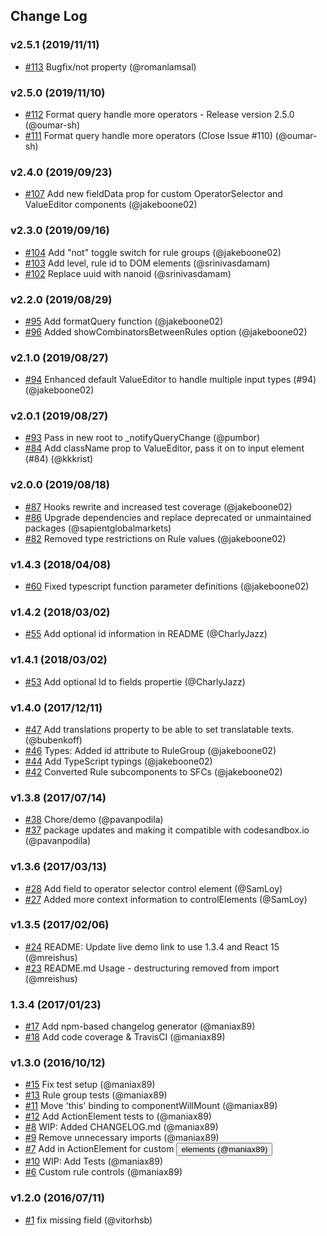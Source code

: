 ## Change Log

### v2.5.1 (2019/11/11)
- [#113](https://github.com/sapientglobalmarkets/react-querybuilder/pull/113) Bugfix/not property (@romanlamsal)

### v2.5.0 (2019/11/10)
- [#112](https://github.com/sapientglobalmarkets/react-querybuilder/pull/112) Format query handle more operators - Release version 2.5.0 (@oumar-sh)
- [#111](https://github.com/sapientglobalmarkets/react-querybuilder/pull/111) Format query handle more operators (Close Issue #110) (@oumar-sh)

### v2.4.0 (2019/09/23)
- [#107](https://github.com/sapientglobalmarkets/react-querybuilder/pull/107) Add new fieldData prop for custom OperatorSelector and ValueEditor components (@jakeboone02)

### v2.3.0 (2019/09/16)
- [#104](https://github.com/sapientglobalmarkets/react-querybuilder/pull/104) Add "not" toggle switch for rule groups (@jakeboone02)
- [#103](https://github.com/sapientglobalmarkets/react-querybuilder/pull/103) Add level, rule id to DOM elements (@srinivasdamam)
- [#102](https://github.com/sapientglobalmarkets/react-querybuilder/pull/102) Replace uuid with nanoid (@srinivasdamam)

### v2.2.0 (2019/08/29)
- [#95](https://github.com/sapientglobalmarkets/react-querybuilder/pull/95) Add formatQuery function (@jakeboone02)
- [#96](https://github.com/sapientglobalmarkets/react-querybuilder/pull/96) Added showCombinatorsBetweenRules option (@jakeboone02)

### v2.1.0 (2019/08/27)
- [#94](https://github.com/sapientglobalmarkets/react-querybuilder/pull/94) Enhanced default ValueEditor to handle multiple input types (#94) (@jakeboone02)

### v2.0.1 (2019/08/27)
- [#93](https://github.com/sapientglobalmarkets/react-querybuilder/pull/93) Pass in new root to _notifyQueryChange (@pumbor)
- [#84](https://github.com/sapientglobalmarkets/react-querybuilder/pull/84) Add className prop to ValueEditor, pass it on to input element (#84) (@kkkrist)

### v2.0.0 (2019/08/18)
- [#87](https://github.com/sapientglobalmarkets/react-querybuilder/pull/87) Hooks rewrite and increased test coverage (@jakeboone02)
- [#86](https://github.com/sapientglobalmarkets/react-querybuilder/pull/86) Upgrade dependencies and replace deprecated or unmaintained packages (@sapientglobalmarkets)
- [#82](https://github.com/sapientglobalmarkets/react-querybuilder/pull/82) Removed type restrictions on Rule values (@jakeboone02)

### v1.4.3 (2018/04/08)
- [#60](https://github.com/sapientglobalmarkets/react-querybuilder/pull/60) Fixed typescript function parameter definitions (@jakeboone02)

### v1.4.2 (2018/03/02)
- [#55](https://github.com/sapientglobalmarkets/react-querybuilder/pull/55) Add optional id information in README (@CharlyJazz)

### v1.4.1 (2018/03/02)
- [#53](https://github.com/sapientglobalmarkets/react-querybuilder/pull/53) Add optional Id to fields propertie (@CharlyJazz)

### v1.4.0 (2017/12/11)
- [#47](https://github.com/sapientglobalmarkets/react-querybuilder/pull/47) Add translations property to be able to set translatable texts. (@bubenkoff)
- [#46](https://github.com/sapientglobalmarkets/react-querybuilder/pull/46) Types: Added id attribute to RuleGroup (@jakeboone02)
- [#44](https://github.com/sapientglobalmarkets/react-querybuilder/pull/44) Add TypeScript typings (@jakeboone02)
- [#42](https://github.com/sapientglobalmarkets/react-querybuilder/pull/42) Converted Rule subcomponents to SFCs (@jakeboone02)

### v1.3.8 (2017/07/14)
- [#38](https://github.com/sapientglobalmarkets/react-querybuilder/pull/38) Chore/demo (@pavanpodila)
- [#37](https://github.com/sapientglobalmarkets/react-querybuilder/pull/37) package updates and making it compatible with codesandbox.io (@pavanpodila)

### v1.3.6 (2017/03/13)
- [#28](https://github.com/sapientglobalmarkets/react-querybuilder/pull/28) Add field to operator selector control element (@SamLoy)
- [#27](https://github.com/sapientglobalmarkets/react-querybuilder/pull/27) Added more context information to controlElements (@SamLoy)

### v1.3.5 (2017/02/06)
- [#24](https://github.com/sapientglobalmarkets/react-querybuilder/pull/24) README: Update live demo link to use 1.3.4 and React 15 (@mreishus)
- [#23](https://github.com/sapientglobalmarkets/react-querybuilder/pull/23) README.md Usage - destructuring removed from import (@mreishus)

### 1.3.4 (2017/01/23)
- [#17](https://github.com/sapientglobalmarkets/react-querybuilder/pull/17) Add npm-based changelog generator (@maniax89)
- [#18](https://github.com/sapientglobalmarkets/react-querybuilder/pull/18) Add code coverage & TravisCI (@maniax89)

### v1.3.0 (2016/10/12)
- [#15](https://github.com/sapientglobalmarkets/react-querybuilder/pull/15) Fix test setup (@maniax89)
- [#13](https://github.com/sapientglobalmarkets/react-querybuilder/pull/13) Rule group tests (@maniax89)
- [#11](https://github.com/sapientglobalmarkets/react-querybuilder/pull/11) Move 'this' binding to componentWillMount (@maniax89)
- [#12](https://github.com/sapientglobalmarkets/react-querybuilder/pull/12) Add ActionElement tests to <Rule /> (@maniax89)
- [#8](https://github.com/sapientglobalmarkets/react-querybuilder/pull/8) WIP: Added CHANGELOG.md (@maniax89)
- [#9](https://github.com/sapientglobalmarkets/react-querybuilder/pull/9) Remove unnecessary imports (@maniax89)
- [#7](https://github.com/sapientglobalmarkets/react-querybuilder/pull/7) Add in ActionElement for custom <button /> elements (@maniax89)
- [#10](https://github.com/sapientglobalmarkets/react-querybuilder/pull/10) WIP: Add <Rule /> Tests (@maniax89)
- [#6](https://github.com/sapientglobalmarkets/react-querybuilder/pull/6) Custom rule controls (@maniax89)

### v1.2.0 (2016/07/11)
- [#1](https://github.com/sapientglobalmarkets/react-querybuilder/pull/1) fix missing field (@vitorhsb)